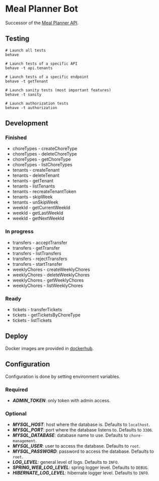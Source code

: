 # Meal Planner Bot

Successor of the [Meal Planner API](https://github.com/sralloza/meal-planner).

## Testing

```shell
# Launch all tests
behave

# Launch tests of a specific API
behave -t api.tenants

# Launch tests of a specific endpoint
behave -t getTenant

# Launch sanity tests (most important features)
behave -t sanity

# Launch authorization tests
behave -t authorization
```

## Development

### Finished

- choreTypes - createChoreType
- choreTypes - deleteChoreType
- choreTypes - getChoreType
- choreTypes - listChoreTypes
- tenants - createTenant
- tenants - deleteTenant
- tenants - getTenant
- tenants - listTenants
- tenants - recreateTenantToken
- tenants - skipWeek
- tenants - unSkipWeek
- weekId - getCurrentWeekId
- weekId - getLastWeekId
- weekId - getNextWeekId

### In progress

- transfers - acceptTransfer
- transfers - getTransfer
- transfers - listTransfers
- transfers - rejectTransfers
- transfers - startTransfer
- weeklyChores - createWeeklyChores
- weeklyChores - deleteWeeklyChores
- weeklyChores - getWeeklyChores
- weeklyChores - listWeeklyChores

### Ready

- tickets - transferTickets
- tickets - getTicketsByChoreType
- tickets - listTickets

## Deploy

Docker images are provided in [dockerhub](https://hub.docker.com/r/sralloza/chore-management-api).

## Configuration

Configuration is done by setting environment variables.

### Required

- **_ADMIN_TOKEN_**: only token with admin access.

### Optional

- **_MYSQL_HOST_**: host where the database is. Defaults to `localhost`.
- **_MYSQL_PORT_**: port where the database listens to. Defaults to `3306`.
- **_MYSQL_DATABASE_**: database name to use. Defaults to `chore-management`.
- **_MYSQL_USER_**: user to access the database. Defaults to `root`.
- **_MYSQL_PASSWORD_**: password to access the database. Defaults to `root`.
- **_LOG_LEVEL_**: general level of logs. Defaults to `INFO`.
- **_SPRING_WEB_LOG_LEVEL_**: spring logger level. Defaults to `DEBUG`.
- **_HIBERNATE_LOG_LEVEL_**: hibernate logger level. Defaults to `INFO`.
